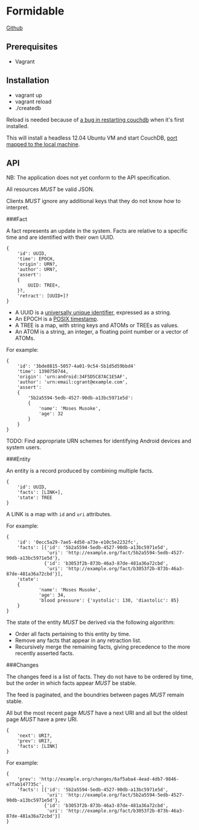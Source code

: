 Formidable
==========

[Github](https://github.com/ICT4H-TW/formidable-server)

Prerequisites
------------

* Vagrant

Installation
------------

* vagrant up
* vagrant reload
* ./createdb

Reload is needed because of [a bug in restarting couchdb](https://bugs.launchpad.net/ubuntu/+source/couchdb/+bug/448682) when it's first installed. 

This will install a headless 12.04 Ubuntu VM and start CouchDB, [port mapped to the local machine](http://localhost:5984/_utils/). 

API
---

NB: The application does not yet conform to the API specification.

All resources *MUST* be valid JSON.

Clients *MUST* ignore any additional keys that they do not know how to interpret.

###Fact

A fact represents an update in the system. Facts are relative to a specific time and are identified with their own UUID.

    {
        'id': UUID,
        'time': EPOCH,
        'origin': URN?,
        'author': URN?,
        'assert':
        {
            UUID: TREE+,
        }?,
        'retract': [UUID+]?
    }

* A UUID is a [universally unique identifier](https://en.wikipedia.org/wiki/Universally_unique_identifier), expressed as a string.
* An EPOCH is a [POSIX timestamp](https://en.wikipedia.org/wiki/Unix_time).
* A TREE is a map, with string keys and ATOMs or TREEs as values.
* An ATOM is a string, an integer, a floating point number or a vector of ATOMs.

For example:

    {
        'id': '3bde8815-5057-4a01-9c54-5b1d5d59bbd4'
        'time': 1390750744,
        'origin': 'urn:android:34F5D5C87AC1E5AF',
        'author': 'urn:email:cgrant@example.com',
        'assert':
        {
            '5b2a5594-5edb-4527-90db-a13bc5971e5d':
            {
                'name': 'Moses Musoke',
                'age': 32
            }
        }
    }

TODO: Find appropriate URN schemes for identifying Android devices and system users.

###Entity

An entity is a record produced by combining multiple facts. 

    {
        'id': UUID,
        'facts': [LINK+],
        'state': TREE
    }

A LINK is a map with `id` and `uri` attributes.

For example:

    {
        'id': '0ecc5a29-7ae5-4d50-a73e-e10c5e2232fc',
        'facts': [{'id': '5b2a5594-5edb-4527-90db-a13bc5971e5d',
                   'uri': 'http://example.org/fact/5b2a5594-5edb-4527-90db-a13bc5971e5d'},
                  {'id': 'b3053f2b-873b-46a3-87de-481a36a72cbd',
                   'uri': 'http://example.org/fact/b3053f2b-873b-46a3-87de-481a36a72cbd'}],
        'state':
        {
                'name': 'Moses Musoke',
                'age': 34,
                'blood pressure': {'systolic': 130, 'diastolic': 85} 
        }
    }

The state of the entity *MUST* be derived via the following algorithm:
* Order all facts pertaining to this entity by time.
* Remove any facts that appear in any retraction list.
* Recursively merge the remaining facts, giving precedence to the more recently asserted facts.

###Changes

The changes feed is a list of facts. They do not have to be ordered by time, but the order in which facts appear *MUST* be stable.

The feed is paginated, and the boundries between pages *MUST* remain stable.

All but the most recent page *MUST* have a next URI and all but the oldest page *MUST* have a prev URI.

    {
        'next': URI?,
        'prev': URI?,
        'facts': [LINK]
    }

For example:

    {
        'prev': 'http://example.org/changes/6af5aba4-4ead-4db7-9846-e7fab147735c',
        'facts': [{'id': '5b2a5594-5edb-4527-90db-a13bc5971e5d',
                   'uri': 'http://example.org/fact/5b2a5594-5edb-4527-90db-a13bc5971e5d'},
                  {'id': 'b3053f2b-873b-46a3-87de-481a36a72cbd',
                   'uri': 'http://example.org/fact/b3053f2b-873b-46a3-87de-481a36a72cbd'}]
    }
